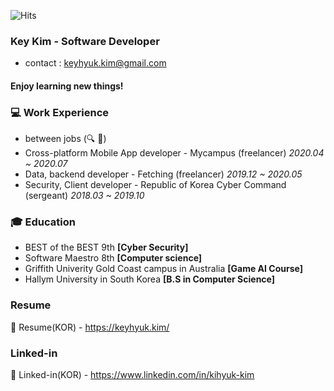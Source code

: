 ![Hits](https://hits.seeyoufarm.com/api/count/incr/badge.svg?url=https://github.com/KimKiHyuk)
### Key Kim - Software Developer
* contact : keyhyuk.kim@gmail.com
#### Enjoy learning new things!

### 💻 Work Experience
* between jobs (🔍 💼)
* Cross-platform Mobile App developer - Mycampus (freelancer)  *2020.04 ~ 2020.07*
* Data, backend developer - Fetching (freelancer)  *2019.12 ~ 2020.05*
* Security, Client developer - Republic of Korea Cyber Command (sergeant) *2018.03 ~ 2019.10*

### 🎓 Education
* BEST of the BEST 9th **[Cyber Security]**
* Software Maestro 8th  **[Computer science]**
* Griffith Univerity Gold Coast campus in Australia **[Game AI Course]**
* Hallym University in South Korea **[B.S in Computer Science]**


### Resume
📃 Resume(KOR) - https://keyhyuk.kim/

### Linked-in
👔 Linked-in(KOR) - https://www.linkedin.com/in/kihyuk-kim
